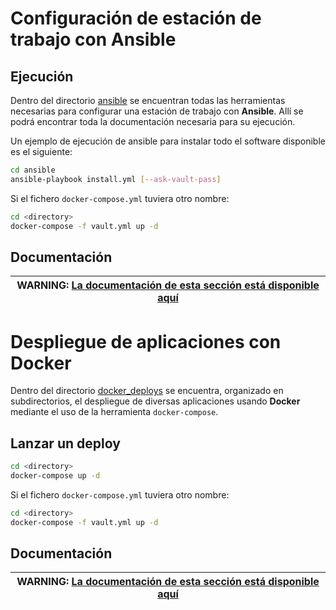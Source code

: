 # Configuración de estación de trabajo con Ansible

## Ejecución

Dentro del directorio [ansible](ansible) se encuentran todas las herramientas necesarias para configurar una estación de trabajo con  **Ansible**. Allí se podrá encontrar toda la documentación necesaria para su ejecución.

Un ejemplo de ejecución de ansible para instalar todo el software disponible es el siguiente:

```bash
cd ansible
ansible-playbook install.yml [--ask-vault-pass]
```

Si el fichero `docker-compose.yml` tuviera otro nombre:

```bash
cd <directory>
docker-compose -f vault.yml up -d
```

## Documentación

| **WARNING**: [La documentación de esta sección está disponible aquí](ansible/README.md) |
| --- |

# Despliegue de aplicaciones con Docker

Dentro del directorio [docker_deploys](docker_deploys) se encuentra, organizado en subdirectorios, el despliegue de diversas aplicaciones usando **Docker** mediante el uso de la herramienta `docker-compose`.

## Lanzar un deploy

```bash
cd <directory>
docker-compose up -d
```

Si el fichero `docker-compose.yml` tuviera otro nombre:

```bash
cd <directory>
docker-compose -f vault.yml up -d
```

## Documentación

| **WARNING**: [La documentación de esta sección está disponible aquí](docker_deploys/README.md) |
| --- |
